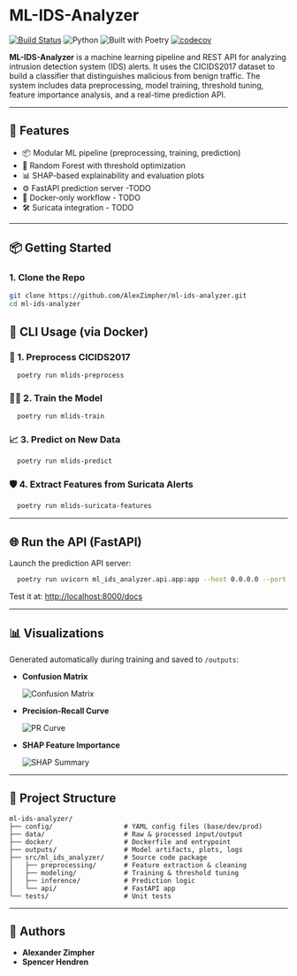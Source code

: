 # ML-IDS-Analyzer

[![Build Status](https://github.com/AlexZimpher/ml-ids-analyzer/actions/workflows/ci.yml/badge.svg)](https://github.com/AlexZimpher/ml-ids-analyzer/actions/workflows/ci.yml)
![Python](https://img.shields.io/badge/python-3.11-blue.svg)
![Built with Poetry](https://img.shields.io/badge/Built%20with-Poetry-612C63.svg?logo=python&logoColor=white)
[![codecov](https://codecov.io/gh/AlexZimpher/ml-ids-analyzer/graph/badge.svg?token=DMYGFS3OEO)](https://codecov.io/gh/AlexZimpher/ml-ids-analyzer)

**ML-IDS-Analyzer** is a machine learning pipeline and REST API for analyzing intrusion detection system (IDS) alerts. It uses the CICIDS2017 dataset to build a classifier that distinguishes malicious from benign traffic. The system includes data preprocessing, model training, threshold tuning, feature importance analysis, and a real-time prediction API.

---

## 🚀 Features

- 📦 Modular ML pipeline (preprocessing, training, prediction)
- 🧠 Random Forest with threshold optimization
- 📊 SHAP-based explainability and evaluation plots
- ⚙️ FastAPI prediction server -TODO
- 🐳 Docker-only workflow - TODO
- 🛠️ Suricata integration - TODO

---

## 📦 Getting Started

### 1. Clone the Repo
```bash
git clone https://github.com/AlexZimpher/ml-ids-analyzer.git
cd ml-ids-analyzer
```

## 🧪 CLI Usage (via Docker)

### 🧼 1. Preprocess CICIDS2017
```bash
  poetry run mlids-preprocess
```

### 🏋️‍♂️ 2. Train the Model
```bash
  poetry run mlids-train
```

### 📈 3. Predict on New Data
```bash
  poetry run mlids-predict 
```

### 🛡️ 4. Extract Features from Suricata Alerts
```bash
  poetry run mlids-suricata-features
```

---

## 🌐 Run the API (FastAPI)

Launch the prediction API server:

```bash
  poetry run uvicorn ml_ids_analyzer.api.app:app --host 0.0.0.0 --port 8000
```

Test it at: [http://localhost:8000/docs](http://localhost:8000/docs)

---

## 📊 Visualizations

Generated automatically during training and saved to `/outputs`:

- **Confusion Matrix**
 
  ![Confusion Matrix](outputs/Random_Forest_tuned_confusion_matrix.png)

- **Precision-Recall Curve**

  ![PR Curve](outputs/precision_recall_curve.png)

- **SHAP Feature Importance**

  ![SHAP Summary](outputs/shap_summary.png)

---

## 📁 Project Structure

```
ml-ids-analyzer/
├── config/                  # YAML config files (base/dev/prod)
├── data/                    # Raw & processed input/output
├── docker/                  # Dockerfile and entrypoint
├── outputs/                 # Model artifacts, plots, logs
├── src/ml_ids_analyzer/     # Source code package
│   ├── preprocessing/       # Feature extraction & cleaning
│   ├── modeling/            # Training & threshold tuning
│   ├── inference/           # Prediction logic
│   └── api/                 # FastAPI app
└── tests/                   # Unit tests
```

---

## 👥 Authors

- **Alexander Zimpher**
- **Spencer Hendren**